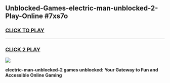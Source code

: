 
## Unblocked-Games-electric-man-unblocked-2-Play-Online #7xs7o
<h3>
<a href="https://news.freeplayer.one?title=electric-man-unblocked-2&ref=3">CLICK TO PLAY</a></h3>
<hr>

<h3>
<a href="https://news.freeplayer.one?title=electric-man-unblocked-2&ref=3">CLICK 2 PLAY</a>
  
</h3>

<a href="https://news.freeplayer.one?title=electric-man-unblocked-2&ref=3"><img src="https://clearcache.store/games.png"></a>


**electric-man-unblocked-2 games unblocked: Your Gateway to Fun and Accessible Online Gaming**
